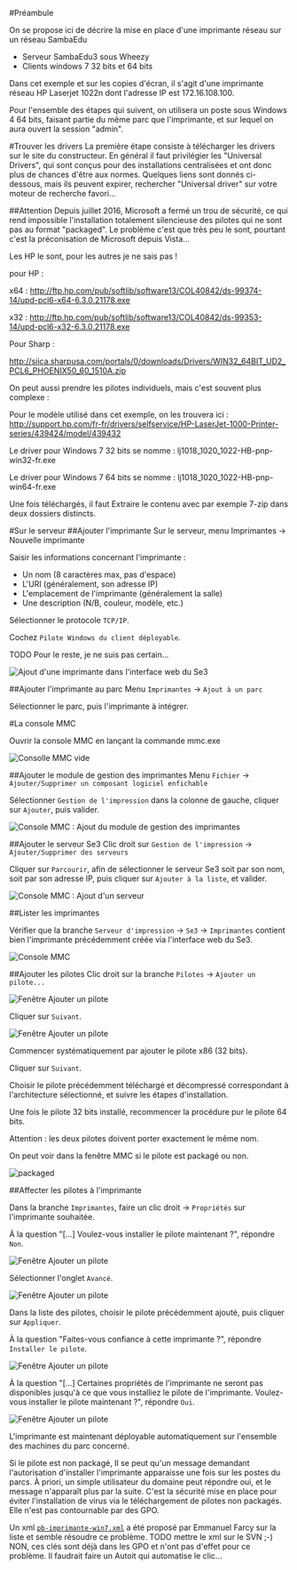 #Préambule

On se propose ici de décrire la mise en place d'une imprimante réseau sur un réseau SambaEdu

* Serveur SambaEdu3 sous Wheezy
* Clients windows 7 32 bits et 64 bits

Dans cet exemple et sur les copies d'écran, il s'agit d'une imprimante réseau HP Laserjet 1022n dont l'adresse IP est 172.16.108.100.

Pour l'ensemble des étapes qui suivent, on utilisera un poste sous Windows 4 64 bits, faisant partie du même parc que l'imprimante, et sur lequel on aura ouvert la session "admin".


#Trouver les drivers
La première étape consiste à télécharger les drivers sur le site du constructeur. En général il faut privilégier les "Universal Drivers", qui sont conçus pour des installations centralisées et ont donc plus de chances d'être aux normes. Quelques liens sont donnés ci-dessous, mais ils peuvent expirer, rechercher "Universal driver" sur votre moteur de recherche favori...

##Attention 
Depuis juillet 2016, Microsoft a fermé un trou de sécurité, ce qui rend impossible l'installation totalement silencieuse des pilotes qui ne sont pas au format "packaged". Le problème c'est que très peu le sont, pourtant c'est la préconisation de Microsoft depuis Vista...

Les HP le sont, pour les autres je ne sais pas ! 

pour HP :

x64 : http://ftp.hp.com/pub/softlib/software13/COL40842/ds-99374-14/upd-pcl6-x64-6.3.0.21178.exe

x32 : http://ftp.hp.com/pub/softlib/software13/COL40842/ds-99353-14/upd-pcl6-x32-6.3.0.21178.exe

Pour Sharp : 

http://siica.sharpusa.com/portals/0/downloads/Drivers/WIN32_64BIT_UD2_PCL6_PHOENIX50_60_1510A.zip

On peut aussi prendre les pilotes individuels, mais c'est souvent plus complexe : 

Pour le modèle utilisé dans cet exemple, on les trouvera ici : http://support.hp.com/fr-fr/drivers/selfservice/HP-LaserJet-1000-Printer-series/439424/model/439432


Le driver pour Windows 7 32 bits se nomme : lj1018_1020_1022-HB-pnp-win32-fr.exe

Le driver pour Windows 7 64 bits se nomme :
lj1018_1020_1022-HB-pnp-win64-fr.exe

Une fois téléchargés, il faut
Extraire le contenu avec par exemple 7-zip dans deux dossiers distincts.

#Sur le serveur
##Ajouter l'imprimante
Sur le serveur, menu Imprimantes -> Nouvelle imprimante

Saisir les informations concernant l'imprimante :
* Un nom (8 caractères max, pas d'espace)
* L'URI (généralement, son adresse IP)
* L'emplacement de l'imprimante (généralement la salle)
* Une description (N/B, couleur, modèle, etc.)

Sélectionner le protocole `TCP/IP`.

Cochez `Pilote Windows du client déployable`.

TODO Pour le reste, je ne suis pas certain...

![Ajout d'une imprimante dans l'interface web du Se3](images/imprimantes_se3_ajout.png)

##Ajouter l'imprimante au parc
Menu `Imprimantes` -> `Ajout à un parc`

Sélectionner le parc, puis l'imprimante à intégrer.

#La console MMC

Ouvrir la console MMC en lançant la commande mmc.exe

![Consolle MMC vide](images/imprimantes_console_mmc_vide.png)

##Ajouter le module de gestion des imprimantes
Menu `Fichier` -> `Ajouter/Supprimer un composant logiciel enfichable`

Sélectionner `Gestion de l'impression` dans la colonne de gauche, cliquer sur `Ajouter`, puis valider.

![Console MMC : Ajout du module de gestion des imprimantes](images/imprimantes_console_mmc_ajout_module.png)

##Ajouter le serveur Se3
Clic droit sur `Gestion de l'impression` -> `Ajouter/Supprimer des serveurs`

Cliquer sur `Parcourir`, afin de sélectionner le serveur Se3 soit par son nom, soit par son adresse IP, puis cliquer sur `Ajouter à la liste`, et valider.

![Console MMC : Ajout d'un serveur](images/imprimantes_console_mmc_ajout_serveur.png)

##Lister les imprimantes

Vérifier que la branche `Serveur d'impression` -> `Se3` -> `Imprimantes` contient bien l'imprimante précédemment créée via l'interface web du Se3.

![Console MMC](images/imprimantes_console_mmc.png)

##Ajouter les pilotes
Clic droit sur la branche `Pilotes` -> `Ajouter un pilote...`

![Fenêtre Ajouter un pilote](images/imprimantes_ajout_pilote_1.png)

Cliquer sur `Suivant`.

![Fenêtre Ajouter un pilote](images/imprimantes_ajout_pilote_2.png)

Commencer systématiquement par ajouter le pilote x86 (32 bits).

Cliquer sur `Suivant`.

Choisir le pilote précédemment téléchargé et décompressé correspondant à l'architecture sélectionné, et suivre les étapes d'installation.

Une fois le pilote 32 bits installé, recommencer la procédure pur le pilote 64 bits.

Attention : les deux pilotes doivent porter exactement le même nom.

On peut voir dans la fenêtre MMC si le pilote est packagé ou non. 

![packaged](https://canonusa.i.lithium.com/t5/image/serverpage/image-id/10463i06A9CC53F7F8A2A0/image-size/original?v=v2&px=-1)

##Affecter les pilotes à l'imprimante

Dans la branche `Imprimantes`, faire un clic droit -> `Propriétés` sur l'imprimante souhaitée.

À la question "[...] Voulez-vous installer le pilote maintenant ?", répondre `Non`.

![Fenêtre Ajouter un pilote](images/imprimantes_ajout_pilote_3.png)

Sélectionner l'onglet `Avancé`.

![Fenêtre Ajouter un pilote](images/imprimantes_ajout_pilote_4.png)

Dans la liste des pilotes, choisir le pilote précédemment ajouté, puis cliquer sur `Appliquer`.

À la question "Faites-vous confiance à cette imprimante ?", répondre `Installer le pilote`.

![Fenêtre Ajouter un pilote](images/imprimantes_ajout_pilote_5.png)

À la question "[...] Certaines propriétés de l'imprimante ne seront pas disponibles jusqu'à ce que vous installiez le pilote de l'imprimante. Voulez-vous installer le pilote maintenant ?", répondre `Oui`.

![Fenêtre Ajouter un pilote](images/imprimantes_ajout_pilote_6.png)

L'imprimante est maintenant déployable automatiquement sur l'ensemble des machines du parc concerné.

Si le pilote est non packagé, Il se peut qu'un message demandant l'autorisation d'installer l'imprimante apparaisse une fois sur les postes du parcs. À priori, un simple utilisateur du domaine peut répondre oui, et le message n'apparaît plus par la suite.
C'est la sécurité mise en place pour éviter l'installation de virus via le téléchargement de pilotes non packagés. Elle n'est pas contournable par des GPO. 

Un xml [`pb-imprimante-win7.xml`](pb-imprimante-win7.xml) a été proposé par Emmanuel Farcy sur la liste et semble résoudre ce problème. TODO mettre le xml sur le SVN ;-)  NON, ces clés sont déjà dans les GPO et n'ont pas d'effet pour ce problème. Il faudrait faire un Autoit qui automatise le clic...

